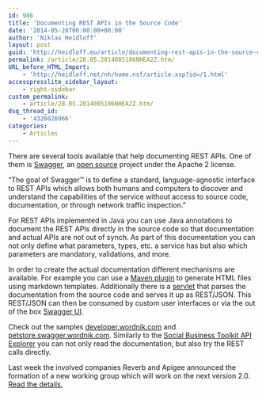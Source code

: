 ```yaml
---
id: 986
title: 'Documenting REST APIs in the Source Code'
date: '2014-05-28T00:00:00+00:00'
author: 'Niklas Heidloff'
layout: post
guid: 'http://heidloff.eu/article/documenting-rest-apis-in-the-source-code/'
permalink: /article/28.05.2014085106NHEA2Z.htm/
URL_before_HTML_Import:
    - 'http://heidloff.net/nh/home.nsf/article.xsp?id=/1.html'
accesspresslite_sidebar_layout:
    - right-sidebar
custom_permalink:
    - article/28.05.2014085106NHEA2Z.htm/
dsq_thread_id:
    - '4326026966'
categories:
    - Articles
---
```


 There are several tools available that help documenting REST APIs. One of them is [Swagger](https://helloreverb.com/developers/swagger), an [open source](https://github.com/wordnik/swagger-spec) project under the Apache 2 license.

 “The goal of Swagger™ is to define a standard, language-agnostic interface to REST APIs which allows both humans and computers to discover and understand the capabilities of the service without access to source code, documentation, or through network traffic inspection.”

 For REST APIs implemented in Java you can use Java annotations to document the REST APIs directly in the source code so that documentation and actual APIs are not out of synch. As part of this documentation you can not only define what parameters, types, etc. a service has but also which parameters are mandatory, validations, and more.

 In order to create the actual documentation different mechanisms are available. For example you can use a [Maven plugin](https://github.com/kongchen/swagger-maven-plugin) to generate HTML files using markdown templates. Additionally there is a [servlet](https://github.com/wordnik/swagger-core/wiki/Servlet-Quickstart) that parses the documentation from the source code and serves it up as REST/JSON. This REST/JSON can then be consumed by custom user interfaces or via the out of the box [Swagger UI](https://github.com/wordnik/swagger-ui).

 Check out the samples [developer.wordnik.com](http://developer.wordnik.com/docs.html) and [petstore.swagger.wordnik.com](http://petstore.swagger.wordnik.com/). Similarly to the [Social Business Toolkit API Explorer](https://greenhouse.lotus.com/sbt/SBTPlayground.nsf/Explorer.xsp) you can not only read the documentation, but also try the REST calls directly.

 Last week the involved companies Reverb and Apigee announced the formation of a new working group which will work on the next version 2.0. [Read the details.](http://swagger.wordnik.com/)<a> </a><a></a>